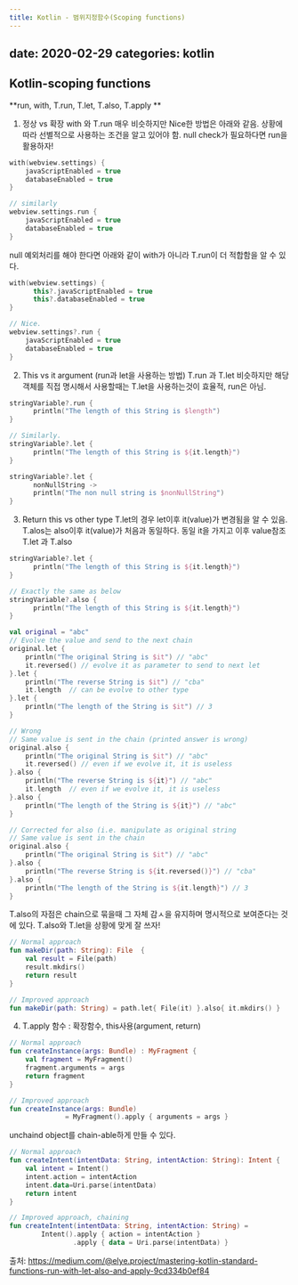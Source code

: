 ```yaml
---
title: Kotlin - 범위지정함수(Scoping functions)
---
```


date: 2020-02-29
categories: kotlin
---

Kotlin-scoping functions
-

**run, with, T.run, T.let, T.also, T.apply **

1. 정상 vs 확장
with 와 T.run 매우 비슷하지만 Nice한 방법은 아래와 같음.
상황에 따라 선별적으로 사용하는 조건을 알고 있어야 함.
null check가 필요하다면 run을 활용하자!

```kotlin
with(webview.settings) {
    javaScriptEnabled = true
    databaseEnabled = true
}

// similarly
webview.settings.run {
    javaScriptEnabled = true
    databaseEnabled = true
}
```
null 예외처리를 해야 한다면 아래와 같이 with가 아니라 T.run이 더 적합함을 알 수 있다.

```kotlin
with(webview.settings) {
      this?.javaScriptEnabled = true
      this?.databaseEnabled = true
}

// Nice.
webview.settings?.run {
    javaScriptEnabled = true
    databaseEnabled = true
}
```

2. This vs it argument (run과 let을 사용하는 방법)
T.run 과 T.let 비슷하지만 해당 객체를 직접 명시해서 사용할때는 T.let을 사용하는것이 효율적,
run은 아님.

```kotlin
stringVariable?.run {
      println("The length of this String is $length")
}

// Similarly.
stringVariable?.let {
      println("The length of this String is ${it.length}")
}
```

```kotlin
stringVariable?.let {
      nonNullString ->
      println("The non null string is $nonNullString")
}
```

3. Return this vs other type
T.let의 경우 let이후 it(value)가 변경됨을 알 수 있음.
T.alos는 also이후 it(value)가 처음과 동일하다. 동일 it을 가지고 이후 value참조
T.let 과 T.also

```kotlin
stringVariable?.let {
      println("The length of this String is ${it.length}")
}

// Exactly the same as below
stringVariable?.also {
      println("The length of this String is ${it.length}")
}
```

```kotlin
val original = "abc"
// Evolve the value and send to the next chain
original.let {
    println("The original String is $it") // "abc"
    it.reversed() // evolve it as parameter to send to next let
}.let {
    println("The reverse String is $it") // "cba"
    it.length  // can be evolve to other type
}.let {
    println("The length of the String is $it") // 3
}

// Wrong
// Same value is sent in the chain (printed answer is wrong)
original.also {
    println("The original String is $it") // "abc"
    it.reversed() // even if we evolve it, it is useless
}.also {
    println("The reverse String is ${it}") // "abc"
    it.length  // even if we evolve it, it is useless
}.also {
    println("The length of the String is ${it}") // "abc"
}

// Corrected for also (i.e. manipulate as original string
// Same value is sent in the chain 
original.also {
    println("The original String is $it") // "abc"
}.also {
    println("The reverse String is ${it.reversed()}") // "cba"
}.also {
    println("The length of the String is ${it.length}") // 3
}
```

T.also의 자점은 chain으로 묶을때 그 자체 감ㅅ을 유지하며 명시적으로 보여준다는 것에 있다. T.also와 T.let을 상황에 맞게 잘 쓰자!

```kotlin
// Normal approach
fun makeDir(path: String): File  {
    val result = File(path)
    result.mkdirs()
    return result
}

// Improved approach
fun makeDir(path: String) = path.let{ File(it) }.also{ it.mkdirs() }
```

4. T.apply 함수 : 확장함수, this사용(argument, return)

```kotlin
// Normal approach
fun createInstance(args: Bundle) : MyFragment {
    val fragment = MyFragment()
    fragment.arguments = args
    return fragment
}

// Improved approach
fun createInstance(args: Bundle) 
              = MyFragment().apply { arguments = args }
```         

unchaind object를 chain-able하게 만들 수 있다.

```kotlin
// Normal approach
fun createIntent(intentData: String, intentAction: String): Intent {
    val intent = Intent()
    intent.action = intentAction
    intent.data=Uri.parse(intentData)
    return intent
}

// Improved approach, chaining
fun createIntent(intentData: String, intentAction: String) =
        Intent().apply { action = intentAction }
                .apply { data = Uri.parse(intentData) }
```

출처: https://medium.com/@elye.project/mastering-kotlin-standard-functions-run-with-let-also-and-apply-9cd334b0ef84

 